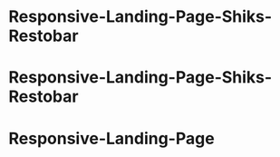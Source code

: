# Responsive-Landing-Page-Shiks-Restobar
# Responsive-Landing-Page-Shiks-Restobar
# Responsive-Landing-Page
